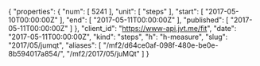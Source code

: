 {
  "properties": {
    "num": [
      5241
    ],
    "unit": [
      "steps"
    ],
    "start": [
      "2017-05-10T00:00:00Z"
    ],
    "end": [
      "2017-05-11T00:00:00Z"
    ],
    "published": [
      "2017-05-11T00:00:00Z"
    ]
  },
  "client_id": "https://www-api.jvt.me/fit",
  "date": "2017-05-11T00:00:00Z",
  "kind": "steps",
  "h": "h-measure",
  "slug": "2017/05/jumqt",
  "aliases": [
    "/mf2/d64ce0af-098f-480e-be0e-8b594017a854/",
    "/mf2/2017/05/juMQt"
  ]
}
